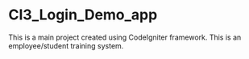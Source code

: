 # CI3_Login_Demo_app
This is a main project created using CodeIgniter framework. This is an employee/student training system.
